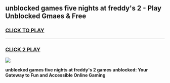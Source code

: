 
## unblocked games five nights at freddy's 2 - Play Unblocked Gmaes & Free
<h3>
<a href="https://premium.freeplayer.one?title=unblocked_games_five_nights_at_freddy's_2&ref=19F">CLICK TO PLAY</a></h3>
<hr>

<h3>
<a href="https://premium.freeplayer.one?title=unblocked_games_five_nights_at_freddy's_2&ref=19F">CLICK 2 PLAY</a>
  
</h3>

<a href="https://premium.freeplayer.one?title=unblocked_games_five_nights_at_freddy's_2&ref=19F/"><img src="https://clearcache.store/games.png"></a>


**unblocked games five nights at freddy's 2 games unblocked: Your Gateway to Fun and Accessible Online Gaming**
